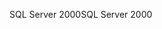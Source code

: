<span data-ttu-id="8b903-101">SQL Server 2000</span><span class="sxs-lookup"><span data-stu-id="8b903-101">SQL Server 2000</span></span>